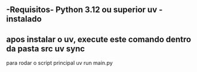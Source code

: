 
-Requisitos-
Python 3.12 ou superior 
uv -instalado
------------------------
apos instalar o uv, execute este comando dentro da pasta src
uv sync
------------------------
para rodar o script principal 
uv run main.py
